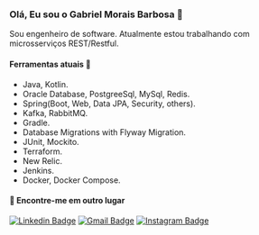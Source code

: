 ### Olá, Eu sou o Gabriel Morais Barbosa 👋

Sou engenheiro de software. Atualmente estou trabalhando com microsserviços REST/Restful.

#### Ferramentas atuais :toolbox:
- Java, Kotlin.
- Oracle Database, PostgreeSql, MySql, Redis.
- Spring(Boot, Web, Data JPA, Security, others).
- Kafka, RabbitMQ.
- Gradle.
- Database Migrations with Flyway Migration.
- JUnit, Mockito.
- Terraform.
- New Relic.
- Jenkins.
- Docker, Docker Compose.

#### 💬 Encontre-me em outro lugar 

[![Linkedin Badge](https://img.shields.io/badge/-Linkedin-blue?style=flat-square&logo=Linkedin&logoColor=white&link=https://www.linkedin.com/in/gabriel-morais-barbosa-042643116/)](https://www.linkedin.com/in/gabriel-morais-barbosa-042643116/) 
[![Gmail Badge](https://img.shields.io/badge/-gabrielmbdals@gmail.com-c14438?style=flat-square&logo=Gmail&logoColor=white&link=mailto:gabrielmbdals@gmail.com)](mailto:gabrielmbdals@gmail.com)
[![Instagram Badge](https://img.shields.io/badge/-Instagram-purple?style=flat-square&logo=Instagram&logoColor=white&link=https://www.instagram.com/gabrielmbdals/)](https://www.instagram.com/gabrielmbdals/)
